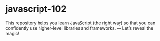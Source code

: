 # javascript-102
This repository helps you learn JavaScript (the right way) so that you can confidently use higher-level libraries and frameworks. — Let’s reveal the magic!
